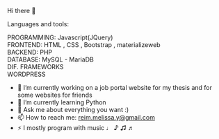 Hi there 👋

Languages and tools:

PROGRAMMING: Javascript(JQuery)  <br> 
FRONTEND: HTML , CSS , Bootstrap , materializeweb <br> 
BACKEND: PHP <br> 
DATABASE: MySQL - MariaDB <br>
DIF. FRAMEWORKS <br>
WORDPRESS<br>


- 🔭 I’m currently working on a job portal website for my thesis and for some websites for friends
- 🌱 I’m currently learning Python
- 💬 Ask me about everything you want :)
- 📫 How to reach me: reim.melissa.y@gmail.com
- ⚡ I mostly program with music ♩ ♪ ♫ ♬

